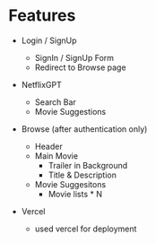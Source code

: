 # Features
- Login / SignUp
    - SignIn / SignUp Form
    - Redirect to Browse page
- NetflixGPT
    - Search Bar
    - Movie Suggestions
- Browse (after authentication only)
    - Header
    - Main Movie
        - Trailer in Background
        - Title & Description
    - Movie Suggesitons
        - Movie lists * N

- Vercel
    - used vercel for deployment
